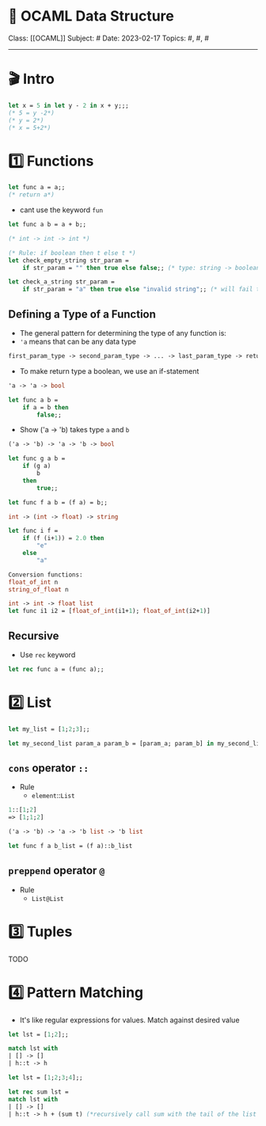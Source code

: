 # 🐫 OCAML Data Structure
Class: [[OCAML]]
Subject: #
Date: 2023-02-17
Topics: #, #, # 

---

# 🎬 Intro 

```ocaml
let x = 5 in let y - 2 in x + y;;;
(* 5 = y -2*)
(* y = 2*)
(* x = 5+2*)
```


# 1️⃣ Functions
```ocaml
let func a = a;;
(* return a*)
```

- cant use the keyword `fun`

```ocaml
let func a b = a + b;;

(* int -> int -> int *)
```

```ocaml
(* Rule: if boolean then t else t *)
let check_empty_string str_param = 
    if str_param = "" then true else false;; (* type: string -> boolean *)

let check_a_string str_param = 
    if str_param = "a" then true else "invalid string";; (* will fail to compile *)
```

## Defining a Type of a Function
- The general pattern for determining the type of any function is:
- `'a`  means that can be any data type
```ocaml
first_param_type -> second_param_type -> ... -> last_param_type -> return_type`
```

- To make return type a boolean, we use an if-statement
```ocaml
'a -> 'a -> bool

let func a b =
	if a = b then
		false;;
```


- Show ('a -> 'b) takes type `a` and `b`
```ocaml
('a -> 'b) -> 'a -> 'b -> bool

let func g a b = 
	if (g a)
		b
	then 
		true;;

let func f a b = (f a) = b;;
```

```ocaml
int -> (int -> float) -> string

let func i f = 
	if (f (i+1)) = 2.0 then
		"e" 
	else 
		"a"

Conversion functions:
float_of_int n
string_of_float n

int -> int -> float list
let func i1 i2 = [float_of_int(i1+1); float_of_int(i2+1)]

```

## Recursive
- Use `rec` keyword
```ocaml
let rec func a = (func a);;
```

# 2️⃣ List
```ocaml
let my_list = [1;2;3];;
```

```ocaml
let my_second_list param_a param_b = [param_a; param_b] in my_second_list 1 2;;
```

## `cons` operator `::`
- Rule
	- `element`::`List`
```ocaml
1::[1;2]
=> [1;1;2]
```


```ocaml
('a -> 'b) -> 'a -> 'b list -> 'b list

let func f a b_list = (f a)::b_list
```

## `preppend` operator `@`
- Rule
	- `List@List`


# 3️⃣ Tuples
TODO

# 4️⃣ Pattern Matching
-  It's like regular expressions for values. Match against desired value

``` ocaml
let lst = [1;2];;

match lst with
| [] -> []
| h::t -> h
```

```ocaml
let lst = [1;2;3;4];;

let rec sum lst =
match lst with
| [] -> []
| h::t -> h + (sum t) (*recursively call sum with the tail of the list t*)
```
